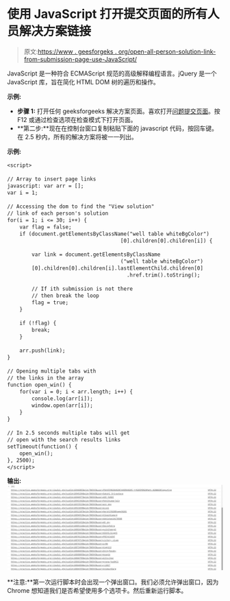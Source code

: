 # 使用 JavaScript 打开提交页面的所有人员解决方案链接

> 原文:[https://www . geesforgeks . org/open-all-person-solution-link-from-submission-page-use-JavaScript/](https://www.geeksforgeeks.org/open-all-persons-solution-links-from-submission-page-using-javascript/)

JavaScript 是一种符合 ECMAScript 规范的高级解释编程语言。jQuery 是一个 JavaScript 库，旨在简化 HTML DOM 树的遍历和操作。

**示例:**

*   **步骤 1:** 打开任何 geeksforgeeks 解决方案页面。喜欢打开[问题提交页面](https://practice.geeksforgeeks.org/problem_submissions.php?lang=CPP&pid=700343)。按 F12 或通过检查选项在检查模式下打开页面。
*   **第二步:**现在在控制台窗口复制粘贴下面的 javascript 代码，按回车键。在 2.5 秒内，所有的解决方案将被一一列出。

**示例:**

```
<script>

// Array to insert page links
javascript: var arr = [];
var i = 1;

// Accessing the dom to find the "View solution" 
// link of each person's solution
for(i = 1; i <= 30; i++) {
    var flag = false;
    if (document.getElementsByClassName("well table whiteBgColor")
                                     [0].children[0].children[i]) {

        var link = document.getElementsByClassName
                                     ("well table whiteBgColor")
        [0].children[0].children[i].lastElementChild.children[0]
                                       .href.trim().toString();

        // If ith submission is not there
        // then break the loop 
        flag = true;
    }

    if (!flag) {
        break;
    }

    arr.push(link);
}

// Opening multiple tabs with 
// the links in the array 
function open_win() {
    for(var i = 0; i < arr.length; i++) {
        console.log(arr[i]);
        window.open(arr[i]);
    }
}

// In 2.5 seconds multiple tabs will get 
// open with the search results links 
setTimeout(function() {
    open_win();
}, 2500);
</script>
```

**输出:**
![Live results](img/019da899aa84b58ad2be32dc037c4c05.png)

**注意:**第一次运行脚本时会出现一个弹出窗口。我们必须允许弹出窗口，因为 Chrome 想知道我们是否希望使用多个选项卡。然后重新运行脚本。